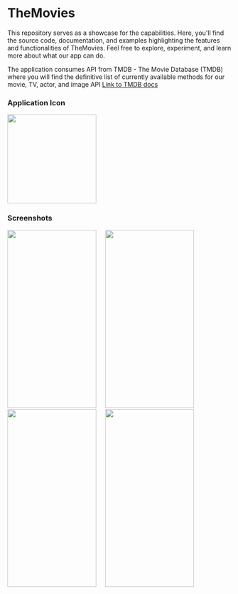 # TheMovies
This repository serves as a showcase for the capabilities. Here, you'll find the source code, documentation, and examples highlighting the features and functionalities of TheMovies. Feel free to explore, experiment, and learn more about what our app can do.

The application consumes API from TMDB - The Movie Database (TMDB) where you will find the definitive list of currently available methods for our movie, TV, actor, and image API
[ Link to TMDB docs](https://developer.themoviedb.org/docs)

### Application Icon
<div>
  <img src="https://github.com/jitendraAndroid/TheMovies/assets/13868320/dbc89a11-29f1-45c8-832a-519dd4f6cc0b" width="200" height="200"/
</div>

### Screenshots
<img src="https://github.com/jitendraAndroid/TheMovies/assets/13868320/0236e9be-e1c0-4d1b-9768-c48bfc575302" width="200" height="400"/>&nbsp;&nbsp;&nbsp;&nbsp;
<img src="https://github.com/jitendraAndroid/TheMovies/assets/13868320/5b50b0b0-abfb-4682-9ce2-fad5dd97b788" width="200" height="400"/>&nbsp;&nbsp;&nbsp;&nbsp;
<img src="https://github.com/jitendraAndroid/TheMovies/assets/13868320/cd4798fd-4969-4464-a2a3-205f1cb64c97" width="200" height="400"/>&nbsp;&nbsp;&nbsp;&nbsp;
<img src="https://github.com/jitendraAndroid/TheMovies/assets/13868320/7cb89187-ba79-4b7b-9541-1d6bfcf06cba" width="200" height="400"/>
